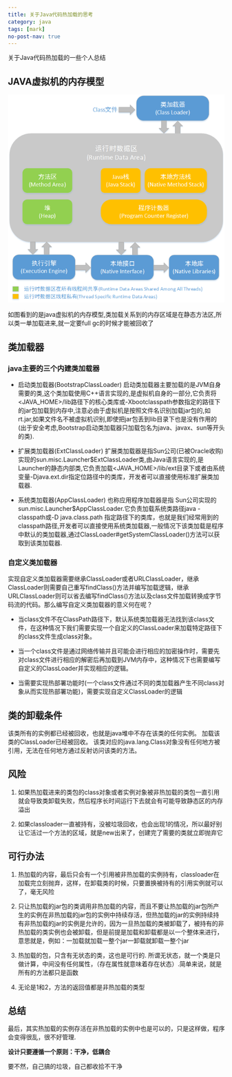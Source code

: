 ```yaml
---
title: 关于Java代码热加载的思考
category: java
tags: [mark]
no-post-nav: true
---
```


关于Java代码热加载的一些个人总结

## JAVA虚拟机的内存模型
  ![JAVA虚拟机的内存模型](/assets/images/java内存模型.png)
  
  如图看到的是java虚拟机的内存模型,类加载关系到的内存区域是在静态方法区,所以类一单加载进来,就一定要full gc的时候才能被回收了

## 类加载器

### java主要的三个内建类加载器
* 启动类加载器(BootstrapClassLoader)
启动类加载器主要加载的是JVM自身需要的类,这个类加载使用C++语言实现的,是虚拟机自身的一部分,它负责将 <JAVA_HOME>/lib路径下的核心类库或-Xbootclasspath参数指定的路径下的jar包加载到内存中,注意必由于虚拟机是按照文件名识别加载jar包的,如rt.jar,如果文件名不被虚拟机识别,即使把jar包丢到lib目录下也是没有作用的(出于安全考虑,Bootstrap启动类加载器只加载包名为java、javax、sun等开头的类).

* 扩展类加载器(ExtClassLoader)
扩展类加载器是指Sun公司(已被Oracle收购)实现的sun.misc.Launcher$ExtClassLoader类,由Java语言实现的,是Launcher的静态内部类,它负责加载<JAVA_HOME>/lib/ext目录下或者由系统变量-Djava.ext.dir指定位路径中的类库，开发者可以直接使用标准扩展类加载器.

* 系统类加载器(AppClassLoader)
也称应用程序加载器是指 Sun公司实现的sun.misc.Launcher$AppClassLoader.它负责加载系统类路径java -classpath或-D java.class.path 指定路径下的类库，也就是我们经常用到的classpath路径,开发者可以直接使用系统类加载器,一般情况下该类加载是程序中默认的类加载器,通过ClassLoader#getSystemClassLoader()方法可以获取到该类加载器.

### 自定义类加载器
实现自定义类加载器需要继承ClassLoader或者URLClassLoader，继承ClassLoader则需要自己重写findClass()方法并编写加载逻辑，继承URLClassLoader则可以省去编写findClass()方法以及class文件加载转换成字节码流的代码。那么编写自定义类加载器的意义何在呢？

* 当class文件不在ClassPath路径下，默认系统类加载器无法找到该class文件，在这种情况下我们需要实现一个自定义的ClassLoader来加载特定路径下的class文件生成class对象。

* 当一个class文件是通过网络传输并且可能会进行相应的加密操作时，需要先对class文件进行相应的解密后再加载到JVM内存中，这种情况下也需要编写自定义的ClassLoader并实现相应的逻辑。

* 当需要实现热部署功能时(一个class文件通过不同的类加载器产生不同class对象从而实现热部署功能)，需要实现自定义ClassLoader的逻辑

## 类的卸载条件

该类所有的实例都已经被回收，也就是java堆中不存在该类的任何实例。
加载该类的ClassLoader已经被回收。
该类对应的java.lang.Class对象没有任何地方被引用，无法在任何地方通过反射访问该类的方法。

## 风险

1. 如果热加载进来的类包的class对象或者实例对象被非热加载的类包一直引用就会导致类卸载失败，然后程序长时间运行下去就会有可能导致静态区的内存溢出

2. 如果classloader一直被持有，没被垃圾回收，也会出现1的情况，所以最好别让它活过一个方法的区域，就是new出来了，创建完了需要的类就立即抛弃它

## 可行办法

1. 热加载的内容，最后只会有一个引用被非热加载的实例持有，classloader在加载完立刻抛弃，这样，在卸载类的时候，只要置换被持有的引用实例就可以了，毫无风险

2. 只让热加载的jar包的类调用非热加载的内容，而且不要让热加载的jar包所产生的实例在非热加载的jar包的实例中持续存活，但热加载的jar的实例持续持有非热加载的jar的实例是允许的，因为一旦热加载的类被卸载了，被持有的非热加载的类实例也会被卸载，但是前提是加载和卸载都是以一个整体来进行，意思就是，例如：一加载就加载一整个jar一卸载就卸载一整个jar

3. 热加载的包，只含有无状态的类，这也是可行的. 所谓无状态，就一个类是只做计算，中间没有任何属性，（存在属性就意味着存在状态）.简单来说，就是所有的方法都只是函数

4. 无论是1和2，方法的返回值都是非热加载的类型

## 总结

最后，其实热加载的实例存活在非热加载的实例中也是可以的，只是这样做，程序会变得很乱，很不好管理.

**设计只要遵循一个原则：干净，低耦合**

要不然，自己搞的垃圾，自己都收拾不干净
